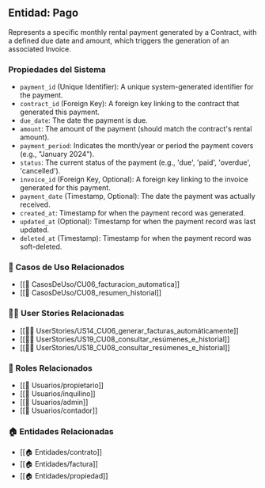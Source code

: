 ## Entidad: Pago

 Represents a specific monthly rental payment generated by a Contract, with a defined due date and amount, which triggers the generation of an associated Invoice.

### Propiedades del Sistema

- `payment_id` (Unique Identifier): A unique system-generated identifier for the payment.
- `contract_id` (Foreign Key): A foreign key linking to the contract that generated this payment.
- `due_date`: The date the payment is due.
- `amount`: The amount of the payment (should match the contract's rental amount).
- `payment_period`: Indicates the month/year or period the payment covers (e.g., "January 2024").
- `status`: The current status of the payment (e.g., 'due', 'paid', 'overdue', 'cancelled').
- `invoice_id` (Foreign Key, Optional): A foreign key linking to the invoice generated for this payment.
- `payment_date` (Timestamp, Optional): The date the payment was actually received.
- `created_at`: Timestamp for when the payment record was generated.
- `updated_at` (Optional): Timestamp for when the payment record was last updated.
- `deleted_at` (Timestamp): Timestamp for when the payment record was soft-deleted.

### 🔁 Casos de Uso Relacionados
 - [[📄 CasosDeUso/CU06_facturacion_automatica]]
- [[📄 CasosDeUso/CU08_resumen_historial]]

### 🧑‍💻 User Stories Relacionadas
 - [[🧑‍💻 UserStories/US14_CU06_generar_facturas_automáticamente]]
- [[🧑‍💻 UserStories/US19_CU08_consultar_resúmenes_e_historial]]
- [[🧑‍💻 UserStories/US18_CU08_consultar_resúmenes_e_historial]]

### 👥 Roles Relacionados
 - [[👥 Usuarios/propietario]]
- [[👥 Usuarios/inquilino]]
- [[👥 Usuarios/admin]]
- [[👥 Usuarios/contador]]

### 🏠 Entidades Relacionadas
- [[🏠 Entidades/contrato]]
- [[🏠 Entidades/factura]]
- [[🏠 Entidades/propiedad]]
